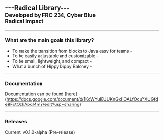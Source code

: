 ##                     ---Radical Library--- <br><sub>Developed by FRC 234, Cyber Blue</sub> <br> <sup>Radical Impact</sup>
<hr>

### What are the main goals this library?
- To make the transition from blocks to Java easy for teams -
- To be easily adjustable and customizable -
- To be small, lightweight, and compact -
- What a bunch of Hippy Dippy Baloney - 

<hr>

### Documentation
Documentation can be found [here] (https://docs.google.com/document/d/1KcWYuIEUUKnGxI1OALfOcuYXUGfde8FctQzkApqI4m8/edit?usp=sharing)

<hr>

### Releases
Current: v0.1.0-alpha (Pre-release)
